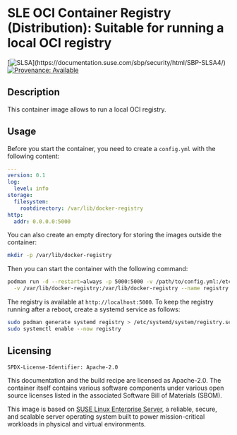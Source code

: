 # SLE OCI Container Registry (Distribution): Suitable for running a local OCI registry

[![SLSA](https://img.shields.io/badge/SLSA_(v0.1)-Level_4-Green)](https://documentation.suse.com/sbp/security/html/SBP-SLSA4/)
[![Provenance: Available](https://img.shields.io/badge/Provenance-Available-Green)](https://documentation.suse.com/container/all/html/Container-guide/index.html#container-verify)

## Description
This container image allows to run a local OCI registry.


## Usage
Before you start the container,
you need to create a `config.yml` with the following content:

```yaml
---
version: 0.1
log:
  level: info
storage:
  filesystem:
    rootdirectory: /var/lib/docker-registry
http:
  addr: 0.0.0.0:5000
```

You can also create an empty directory for storing the images outside the container:

```bash
mkdir -p /var/lib/docker-registry
```

Then you can start the container with the following command:

```bash
podman run -d --restart=always -p 5000:5000 -v /path/to/config.yml:/etc/registry/config.yml \
  -v /var/lib/docker-registry:/var/lib/docker-registry --name registry registry.suse.com/suse/registry:3.0
```

The registry is available at `http://localhost:5000`. To keep the registry running after a reboot, create a systemd service as follows:

```bash
sudo podman generate systemd registry > /etc/systemd/system/registry.service
sudo systemctl enable --now registry
```

## Licensing

`SPDX-License-Identifier: Apache-2.0`

This documentation and the build recipe are licensed as Apache-2.0.
The container itself contains various software components under various open source licenses listed in the associated
Software Bill of Materials (SBOM).

This image is based on [SUSE Linux Enterprise Server](https://www.suse.com/products/server/), a reliable,
secure, and scalable server operating system built to power mission-critical workloads in physical and virtual environments.